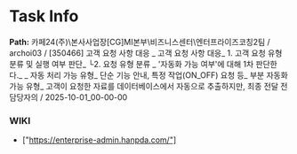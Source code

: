 # Task Info

**Path:** 카페24(주)\본사사업장\[CG]MI본부\비즈니스센터\엔터프라이즈코칭2팀 / archoi03 / [350466] 고객 요청 사항 대응 _ 고객 요청 사항 대응_ 1. 고객 요청 유형 분류 및 실행 여부 판단_ └2. 요청 유형 분류 _ '자동화 가능 여부'에 대해 1차 판단한다._ _ 자동 처리 가능 유형_ 단순 기능 안내, 특정 작업(ON_OFF) 요청 등_ 부분 자동화 가능 유형_ 고객이 요청한 자료를 데이터베이스에서 자동으로 추출하지만, 최종 전달 전 담당자의  / 2025-10-01_00-00-00

### WIKI
- ["https://enterprise-admin.hanpda.com/"]

